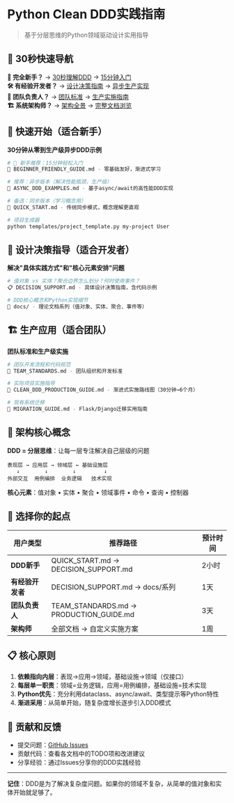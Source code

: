 # Python Clean DDD实践指南

> 基于分层思维的Python领域驱动设计实用指导

## 🎯 30秒快速导航

**🔰 完全新手？** → [30秒理解DDD](DDD_VISUAL_GUIDE.md) → [15分钟入门](BEGINNER_FRIENDLY_GUIDE.md)  
**🛠️ 有经验开发者？** → [设计决策指南](DECISION_SUPPORT.md) → [异步生产实现](ASYNC_DDD_EXAMPLES.md)  
**👔 团队负责人？** → [团队标准](TEAM_STANDARDS.md) → [生产实施指南](CLEAN_DDD_PRODUCTION_GUIDE.md)  
**🏗️ 系统架构师？** → [架构全景](docs/00-architecture-overview.md) → [完整文档浏览](#完整学习路径)

## 🚀 快速开始（适合新手）

**30分钟从零到生产级异步DDD示例**
```bash
# 🎯 新手推荐：15分钟轻松入门
📖 BEGINNER_FRIENDLY_GUIDE.md - 零基础友好，渐进式学习

# 推荐：异步版本（解决性能瓶颈，生产级）
📖 ASYNC_DDD_EXAMPLES.md - 基于async/await的高性能DDD实现

# 备选：同步版本（学习概念用）
📖 QUICK_START.md - 传统同步模式，概念理解更直观

# 项目生成器
python templates/project_template.py my-project User
```

## 🧭 设计决策指导（适合开发者）

**解决"具体实践方式"和"核心元素安排"问题**
```bash
# 值对象 vs 实体？聚合边界怎么划分？何时使用事件？
📋 DECISION_SUPPORT.md - 具体设计决策指南，含代码示例
```

```bash
# DDD核心概念和Python实现细节
📖 docs/ - 理论文档系列（值对象、实体、聚合、事件等）
```

## 🏗️ 生产应用（适合团队）

**团队标准和生产级实施**
```bash
# 团队开发流程和代码规范
📖 TEAM_STANDARDS.md - 团队组织和开发标准

# 实际项目实施指导  
📖 CLEAN_DDD_PRODUCTION_GUIDE.md - 渐进式实施路线图（30分钟→6个月）

# 现有系统迁移
📖 MIGRATION_GUIDE.md - Flask/Django迁移实用指南
```

## 🧩 架构核心概念

**DDD = 分层思维**：让每一层专注解决自己层级的问题

```
表现层 → 应用层 → 领域层 ← 基础设施层
   ↓        ↓        ↓         ↓
外部交互  用例编排  业务逻辑   技术实现
```

**核心元素**：值对象 • 实体 • 聚合 • 领域事件 • 命令 • 查询 • 控制器

## 🎯 选择你的起点

| 用户类型 | 推荐路径 | 预计时间 |
|----------|----------|----------|
| **DDD新手** | QUICK_START.md → DECISION_SUPPORT.md | 2小时 |
| **有经验开发者** | DECISION_SUPPORT.md → docs/系列 | 1天 |
| **团队负责人** | TEAM_STANDARDS.md → PRODUCTION_GUIDE.md | 3天 |
| **架构师** | 全部文档 → 自定义实施方案 | 1周 |

## 📋 核心原则

1. **依赖指向内层**：表现→应用→领域，基础设施→领域（仅接口）
2. **每层单一职责**：领域=业务逻辑，应用=用例编排，基础设施=技术实现
3. **Python优先**：充分利用dataclass、async/await、类型提示等Python特性
4. **渐进采用**：从简单开始，随复杂度增长逐步引入DDD模式

## 🤝 贡献和反馈

- 提交问题：[GitHub Issues](https://github.com/12306hujunjie/clean-ddd-python/issues)
- 贡献代码：查看各文档中的TODO项和改进建议
- 分享经验：通过Issues分享你的DDD实践经验

---

**记住**：DDD是为了解决复杂度问题。如果你的领域不复杂，从简单的值对象和实体开始就足够了。
